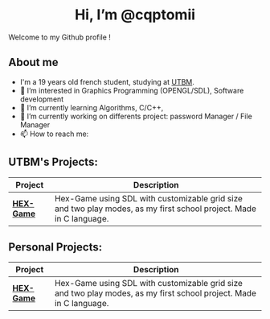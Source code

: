 <h1 align="center"> Hi, I’m @cqptomii </h1

Welcome to my Github profile !

## About me
-    I'm a 19 years old french student, studying at [UTBM](https://utbm.fr/ " ").
- 👀 I’m interested in Graphics Programming (OPENGL/SDL), Software development
- 🌱 I’m currently learning Algorithms, C/C++,  
- 💞️ I’m currently working on differents project: password Manager / File Manager
- 📫 How to reach me:

## UTBM's Projects:
|Project|Description|
|---|---|
| [**HEX-Game**](https://github.com/cqptomii/IF2Project-HEX-Game) | Hex-Game using SDL with customizable grid size and two play modes, as my first school project. Made in C language.|

## Personal Projects:

|Project|Description|
|---|---|
| [**HEX-Game**](https://github.com/cqptomii/IF2Project-HEX-Game) | Hex-Game using SDL with customizable grid size and two play modes, as my first school project. Made in C language.|
